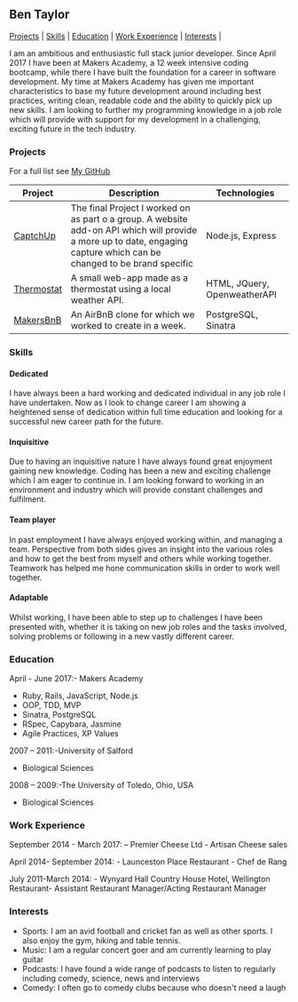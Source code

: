 ## Ben Taylor
[Projects](#projects) | [Skills](#skills) | [Education](#education) | [Work Experience](#work-experience) | [Interests](#interests) |

I am an ambitious and enthusiastic full stack junior developer. Since April 2017 I have been at Makers Academy, a 12 week intensive coding bootcamp, while there I have built the foundation for a career in software development. My time at Makers Academy has given me important characteristics to base my future development around including best practices, writing clean, readable code and the ability to quickly pick up new skills. I am looking to further my programming knowledge in a job role which will provide with support for my development in a challenging, exciting future in the tech industry.

### Projects

For a full list see [My GitHub](https://github.com/itsalwaysbenny)

| Project   | Description | Technologies |
|---        |---         |---           |
| [CaptchUp](https://github.com/JayWebDevCom/brandedCaptcha)| The final Project I worked on as part o a group. A website add-on API which will provide a more up to date, engaging capture which can be changed to be brand specific | Node.js, Express |
| [Thermostat](https://github.com/itsalwaysbenny/thermostat) | A small web-app made as a thermostat using a local weather API. | HTML, JQuery, OpenweatherAPI|
| [MakersBnB](https://github.com/thomasdrayton/makers_bnb) | An AirBnB clone for which we worked to create in a week. | PostgreSQL, Sinatra |


### Skills
 
#### Dedicated 
 I have always been a hard working and dedicated individual in any job role I have undertaken. Now as I look to change career I am showing a heightened sense of dedication within full time education and looking for a successful new career path for the future.
 
#### Inquisitive 
 Due to having an inquisitive nature I have always found great enjoyment gaining new knowledge. Coding has been a new
 and exciting challenge which I am eager to continue in. I am looking forward to working in an environment and industry which will provide constant challenges and fulfilment.
 
#### Team player 
 In past employment I have always enjoyed working within, and managing a team. Perspective from both sides gives an insight into
 the various roles and how to get the best from myself and others while working together. Teamwork has helped me hone communication skills in order to work well together.
 
#### Adaptable
 Whilst working, I have been able to step up to challenges I have been presented with, whether it is taking on new
 job roles and the tasks involved, solving problems or following in a new vastly different career.
 
 
### Education

  April - June 2017:- Makers Academy
  
  * Ruby, Rails, JavaScript, Node.js
  * OOP, TDD, MVP
  * Sinatra, PostgreSQL
  * RSpec, Capybara, Jasmine
  * Agile Practices, XP Values
    
  2007 – 2011:-University of Salford
   * Biological Sciences
   
  2008 – 2009:-The University of Toledo, Ohio, USA
   * Biological Sciences
 
 
### Work Experience 

September 2014 - March 2017: – Premier Cheese Ltd - Artisan Cheese sales

April 2014- September 2014: - Launceston Place Restaurant - Chef de Rang

July 2011-March 2014: - Wynyard Hall Country House Hotel, Wellington Restaurant- Assistant Restaurant Manager/Acting Restaurant Manager

### Interests
- Sports: I am an avid football and cricket fan as well as other sports. I also enjoy the gym, hiking and table tennis.
- Music: I am a regular concert goer and am currently learning to play guitar
- Podcasts: I have found a wide range of podcasts to listen to regularly including comedy, science, news and interviews
- Comedy: I often go to comedy clubs because who doesn't need a laugh
